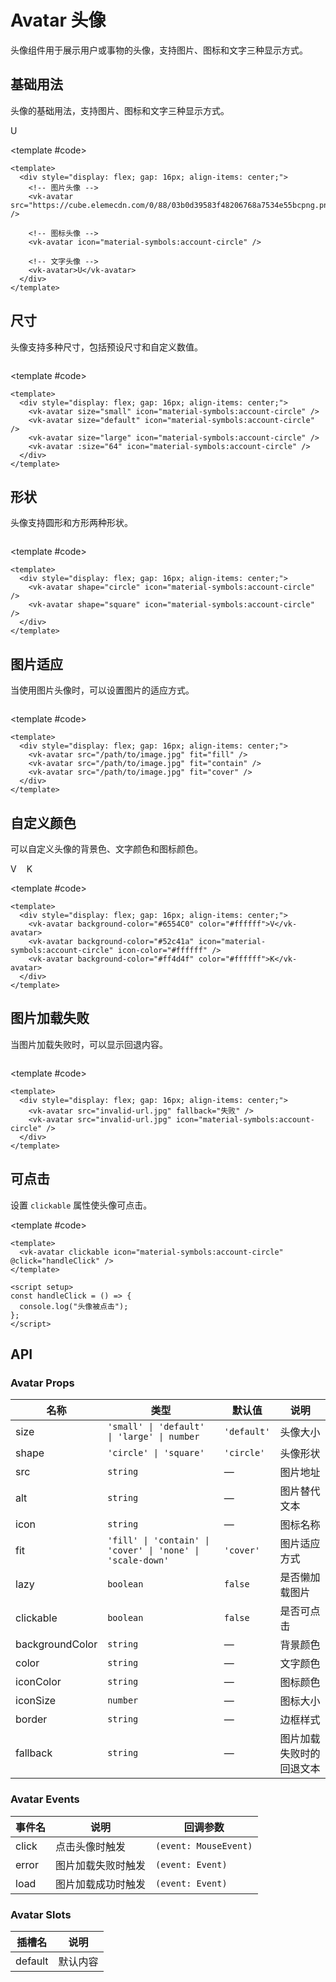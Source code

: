 # Avatar 头像

头像组件用于展示用户或事物的头像，支持图片、图标和文字三种显示方式。

## 基础用法

头像的基础用法，支持图片、图标和文字三种显示方式。

<Demo>
  <div style="display: flex; gap: 16px; align-items: center;">
    <vk-avatar src="https://cube.elemecdn.com/0/88/03b0d39583f48206768a7534e55bcpng.png" />
    <vk-avatar icon="material-symbols:account-circle" />
    <vk-avatar>U</vk-avatar>
  </div>
  
  <template #code>

```vue
<template>
  <div style="display: flex; gap: 16px; align-items: center;">
    <!-- 图片头像 -->
    <vk-avatar src="https://cube.elemecdn.com/0/88/03b0d39583f48206768a7534e55bcpng.png" />

    <!-- 图标头像 -->
    <vk-avatar icon="material-symbols:account-circle" />

    <!-- 文字头像 -->
    <vk-avatar>U</vk-avatar>
  </div>
</template>
```

  </template>
</Demo>

## 尺寸

头像支持多种尺寸，包括预设尺寸和自定义数值。

<Demo>
  <div style="display: flex; gap: 16px; align-items: center;">
    <vk-avatar size="small" icon="material-symbols:account-circle" />
    <vk-avatar size="default" icon="material-symbols:account-circle" />
    <vk-avatar size="large" icon="material-symbols:account-circle" />
    <vk-avatar :size="64" icon="material-symbols:account-circle" />
  </div>
  
  <template #code>

```vue
<template>
  <div style="display: flex; gap: 16px; align-items: center;">
    <vk-avatar size="small" icon="material-symbols:account-circle" />
    <vk-avatar size="default" icon="material-symbols:account-circle" />
    <vk-avatar size="large" icon="material-symbols:account-circle" />
    <vk-avatar :size="64" icon="material-symbols:account-circle" />
  </div>
</template>
```

  </template>
</Demo>

## 形状

头像支持圆形和方形两种形状。

<Demo>
  <div style="display: flex; gap: 16px; align-items: center;">
    <vk-avatar shape="circle" icon="material-symbols:account-circle" />
    <vk-avatar shape="square" icon="material-symbols:account-circle" />
  </div>
  
  <template #code>

```vue
<template>
  <div style="display: flex; gap: 16px; align-items: center;">
    <vk-avatar shape="circle" icon="material-symbols:account-circle" />
    <vk-avatar shape="square" icon="material-symbols:account-circle" />
  </div>
</template>
```

  </template>
</Demo>

## 图片适应

当使用图片头像时，可以设置图片的适应方式。

<Demo>
  <div style="display: flex; gap: 16px; align-items: center;">
    <vk-avatar src="https://cube.elemecdn.com/0/88/03b0d39583f48206768a7534e55bcpng.png" fit="fill" />
    <vk-avatar src="https://cube.elemecdn.com/0/88/03b0d39583f48206768a7534e55bcpng.png" fit="contain" />
    <vk-avatar src="https://cube.elemecdn.com/0/88/03b0d39583f48206768a7534e55bcpng.png" fit="cover" />
  </div>
  
  <template #code>

```vue
<template>
  <div style="display: flex; gap: 16px; align-items: center;">
    <vk-avatar src="/path/to/image.jpg" fit="fill" />
    <vk-avatar src="/path/to/image.jpg" fit="contain" />
    <vk-avatar src="/path/to/image.jpg" fit="cover" />
  </div>
</template>
```

  </template>
</Demo>

## 自定义颜色

可以自定义头像的背景色、文字颜色和图标颜色。

<Demo>
  <div style="display: flex; gap: 16px; align-items: center;">
    <vk-avatar background-color="#6554C0" color="#ffffff">V</vk-avatar>
    <vk-avatar background-color="#52c41a" icon="material-symbols:account-circle" icon-color="#ffffff" />
    <vk-avatar background-color="#ff4d4f" color="#ffffff">K</vk-avatar>
  </div>
  
  <template #code>

```vue
<template>
  <div style="display: flex; gap: 16px; align-items: center;">
    <vk-avatar background-color="#6554C0" color="#ffffff">V</vk-avatar>
    <vk-avatar background-color="#52c41a" icon="material-symbols:account-circle" icon-color="#ffffff" />
    <vk-avatar background-color="#ff4d4f" color="#ffffff">K</vk-avatar>
  </div>
</template>
```

  </template>
</Demo>

## 图片加载失败

当图片加载失败时，可以显示回退内容。

<Demo>
  <div style="display: flex; gap: 16px; align-items: center;">
    <vk-avatar src="invalid-url.jpg" fallback="失败" />
    <vk-avatar src="invalid-url.jpg" icon="material-symbols:account-circle" />
  </div>
  
  <template #code>

```vue
<template>
  <div style="display: flex; gap: 16px; align-items: center;">
    <vk-avatar src="invalid-url.jpg" fallback="失败" />
    <vk-avatar src="invalid-url.jpg" icon="material-symbols:account-circle" />
  </div>
</template>
```

  </template>
</Demo>

## 可点击

设置 `clickable` 属性使头像可点击。

<Demo>
  <vk-avatar clickable icon="material-symbols:account-circle" @click="handleClick" />
  
  <template #code>

```vue
<template>
  <vk-avatar clickable icon="material-symbols:account-circle" @click="handleClick" />
</template>

<script setup>
const handleClick = () => {
  console.log("头像被点击");
};
</script>
```

  </template>
</Demo>

## API

### Avatar Props

| 名称            | 类型                                                       | 默认值      | 说明                     |
| --------------- | ---------------------------------------------------------- | ----------- | ------------------------ |
| size            | `'small' \| 'default' \| 'large' \| number`                | `'default'` | 头像大小                 |
| shape           | `'circle' \| 'square'`                                     | `'circle'`  | 头像形状                 |
| src             | `string`                                                   | —           | 图片地址                 |
| alt             | `string`                                                   | —           | 图片替代文本             |
| icon            | `string`                                                   | —           | 图标名称                 |
| fit             | `'fill' \| 'contain' \| 'cover' \| 'none' \| 'scale-down'` | `'cover'`   | 图片适应方式             |
| lazy            | `boolean`                                                  | `false`     | 是否懒加载图片           |
| clickable       | `boolean`                                                  | `false`     | 是否可点击               |
| backgroundColor | `string`                                                   | —           | 背景颜色                 |
| color           | `string`                                                   | —           | 文字颜色                 |
| iconColor       | `string`                                                   | —           | 图标颜色                 |
| iconSize        | `number`                                                   | —           | 图标大小                 |
| border          | `string`                                                   | —           | 边框样式                 |
| fallback        | `string`                                                   | —           | 图片加载失败时的回退文本 |

### Avatar Events

| 事件名 | 说明               | 回调参数              |
| ------ | ------------------ | --------------------- |
| click  | 点击头像时触发     | `(event: MouseEvent)` |
| error  | 图片加载失败时触发 | `(event: Event)`      |
| load   | 图片加载成功时触发 | `(event: Event)`      |

### Avatar Slots

| 插槽名  | 说明     |
| ------- | -------- |
| default | 默认内容 |

<script setup>
const handleClick = () => {
  console.log('头像被点击');
};
</script>

